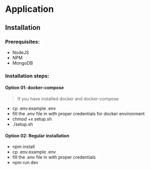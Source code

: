 # Application

## Installation

### Prerequisites:

+ NodeJS
+ NPM
+ MongoDB

### Installation steps:

#### Option 01: docker-compose
> If you have installed docker and docker-compose

+ cp .env.example .env
+ fill the .env file in with proper credentials for docker environment
+ chmod +x setup.sh
+ ./setup.sh

#### Option 02: Regular installation
+ npm install
+ cp .env.example .env
+ fill the .env file in with proper credentials
+ npm run dev